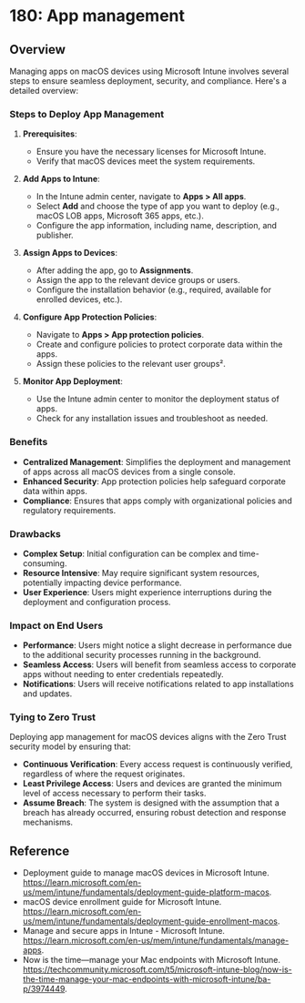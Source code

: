 # 180: App management

## Overview

Managing apps on macOS devices using Microsoft Intune involves several steps to ensure seamless deployment, security, and compliance. Here's a detailed overview:

### Steps to Deploy App Management

1. **Prerequisites**:
   - Ensure you have the necessary licenses for Microsoft Intune.
   - Verify that macOS devices meet the system requirements.

2. **Add Apps to Intune**:
   - In the Intune admin center, navigate to **Apps > All apps**.
   - Select **Add** and choose the type of app you want to deploy (e.g., macOS LOB apps, Microsoft 365 apps, etc.).
   - Configure the app information, including name, description, and publisher.

3. **Assign Apps to Devices**:
   - After adding the app, go to **Assignments**.
   - Assign the app to the relevant device groups or users.
   - Configure the installation behavior (e.g., required, available for enrolled devices, etc.).

4. **Configure App Protection Policies**:
   - Navigate to **Apps > App protection policies**.
   - Create and configure policies to protect corporate data within the apps.
   - Assign these policies to the relevant user groups².

5. **Monitor App Deployment**:
   - Use the Intune admin center to monitor the deployment status of apps.
   - Check for any installation issues and troubleshoot as needed.

### Benefits

- **Centralized Management**: Simplifies the deployment and management of apps across all macOS devices from a single console.
- **Enhanced Security**: App protection policies help safeguard corporate data within apps.
- **Compliance**: Ensures that apps comply with organizational policies and regulatory requirements.

### Drawbacks

- **Complex Setup**: Initial configuration can be complex and time-consuming.
- **Resource Intensive**: May require significant system resources, potentially impacting device performance.
- **User Experience**: Users might experience interruptions during the deployment and configuration process.

### Impact on End Users

- **Performance**: Users might notice a slight decrease in performance due to the additional security processes running in the background.
- **Seamless Access**: Users will benefit from seamless access to corporate apps without needing to enter credentials repeatedly.
- **Notifications**: Users will receive notifications related to app installations and updates.

### Tying to Zero Trust

Deploying app management for macOS devices aligns with the Zero Trust security model by ensuring that:

- **Continuous Verification**: Every access request is continuously verified, regardless of where the request originates.
- **Least Privilege Access**: Users and devices are granted the minimum level of access necessary to perform their tasks.
- **Assume Breach**: The system is designed with the assumption that a breach has already occurred, ensuring robust detection and response mechanisms.

## Reference

* Deployment guide to manage macOS devices in Microsoft Intune. https://learn.microsoft.com/en-us/mem/intune/fundamentals/deployment-guide-platform-macos.
* macOS device enrollment guide for Microsoft Intune. https://learn.microsoft.com/en-us/mem/intune/fundamentals/deployment-guide-enrollment-macos.
* Manage and secure apps in Intune - Microsoft Intune. https://learn.microsoft.com/en-us/mem/intune/fundamentals/manage-apps.
* Now is the time—manage your Mac endpoints with Microsoft Intune. https://techcommunity.microsoft.com/t5/microsoft-intune-blog/now-is-the-time-manage-your-mac-endpoints-with-microsoft-intune/ba-p/3974449.


